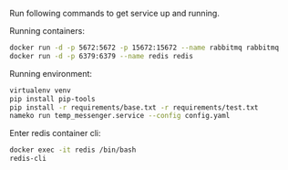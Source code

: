 Run following commands to get service up and running.

Running containers:

```bash
docker run -d -p 5672:5672 -p 15672:15672 --name rabbitmq rabbitmq
docker run -d -p 6379:6379 --name redis redis
```

Running environment:

```bash
virtualenv venv
pip install pip-tools
pip install -r requirements/base.txt -r requirements/test.txt
nameko run temp_messenger.service --config config.yaml
```

Enter redis container cli:

```bash
docker exec -it redis /bin/bash
redis-cli
```
